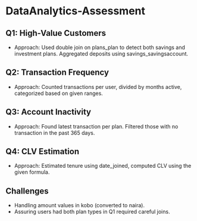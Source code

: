 # DataAnalytics-Assessment

## Q1: High-Value Customers
- Approach: Used double join on plans_plan to detect both savings and investment plans. Aggregated deposits using savings_savingsaccount.

## Q2: Transaction Frequency
- Approach: Counted transactions per user, divided by months active, categorized based on given ranges.

## Q3: Account Inactivity
- Approach: Found latest transaction per plan. Filtered those with no transaction in the past 365 days.

## Q4: CLV Estimation
- Approach: Estimated tenure using date_joined, computed CLV using the given formula.

## Challenges
- Handling amount values in kobo (converted to naira).
- Assuring users had both plan types in Q1 required careful joins.

